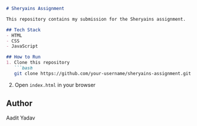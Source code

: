 ````markdown
# Sheryains Assignment

This repository contains my submission for the Sheryains assignment.  

## Tech Stack
- HTML  
- CSS  
- JavaScript  

## How to Run
1. Clone this repository  
   ```bash
   git clone https://github.com/your-username/sheryains-assignment.git
````

2. Open `index.html` in your browser

## Author

Aadit Yadav

```
```
